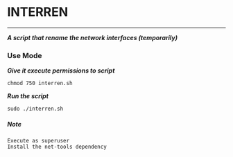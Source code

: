 # INTERREN
------------
***A script that rename the network interfaces (temporarily)***



### Use Mode

***Give it execute permissions to script***

	chmod 750 interren.sh


***Run the script***

	sudo ./interren.sh


##### Note
	Execute as superuser
	Install the net-tools dependency
